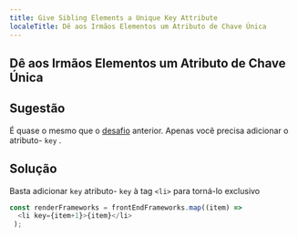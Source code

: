 ```yaml
---
title: Give Sibling Elements a Unique Key Attribute
localeTitle: Dê aos Irmãos Elementos um Atributo de Chave Única
---
```

## Dê aos Irmãos Elementos um Atributo de Chave Única

## Sugestão

É quase o mesmo que o [desafio](https://learn.freecodecamp.org/front-end-libraries/react/use-array-map-to-dynamically-render-elements) anterior. Apenas você precisa adicionar o atributo- `key` .

## Solução

Basta adicionar `key` atributo- `key` à tag `<li>` para torná-lo exclusivo

```react.js
const renderFrameworks = frontEndFrameworks.map((item) => 
  <li key={item+1}>{item}</li> 
 ); 

```